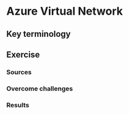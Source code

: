 # Azure Virtual Network

## Key terminology

## Exercise

### Sources

### Overcome challenges

### Results
